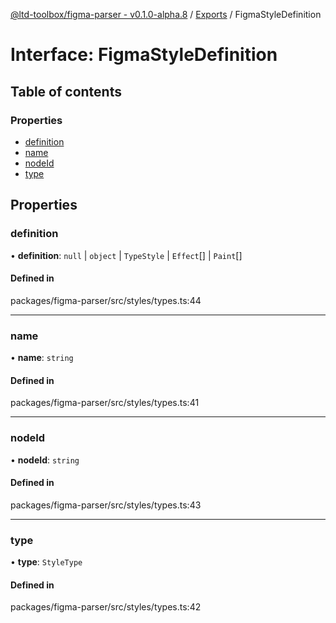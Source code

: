[@ltd-toolbox/figma-parser - v0.1.0-alpha.8](../README.md) / [Exports](../modules.md) / FigmaStyleDefinition

# Interface: FigmaStyleDefinition

## Table of contents

### Properties

- [definition](FigmaStyleDefinition.md#definition)
- [name](FigmaStyleDefinition.md#name)
- [nodeId](FigmaStyleDefinition.md#nodeid)
- [type](FigmaStyleDefinition.md#type)

## Properties

### definition

• **definition**: ``null`` \| `object` \| `TypeStyle` \| `Effect`[] \| `Paint`[]

#### Defined in

packages/figma-parser/src/styles/types.ts:44

___

### name

• **name**: `string`

#### Defined in

packages/figma-parser/src/styles/types.ts:41

___

### nodeId

• **nodeId**: `string`

#### Defined in

packages/figma-parser/src/styles/types.ts:43

___

### type

• **type**: `StyleType`

#### Defined in

packages/figma-parser/src/styles/types.ts:42
